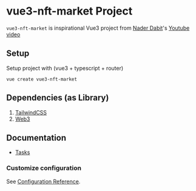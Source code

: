 # vue3-nft-market Project
 `vue3-nft-market` is inspirational Vue3 project from [Nader Dabit](https://github.com/dabit3/)'s [Youtube video](https://www.youtube.com/watch?v=GKJBEEXUha0) 
## Setup
Setup project with (vue3 + typescript + router)
```
vue create vue3-nft-market
```

## Dependencies (as Library)
1. [TailwindCSS](./docs/tailwind.md)
2. [Web3](./docs/web3.md)

## Documentation
* [Tasks](./docs/tasks.md)

### Customize configuration
See [Configuration Reference](https://cli.vuejs.org/config/).
